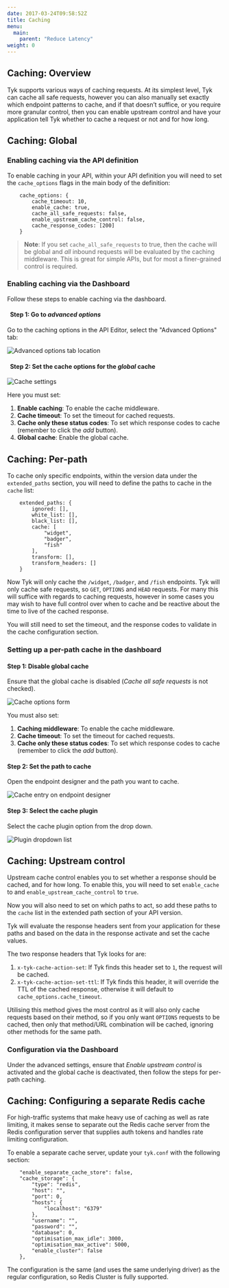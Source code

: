 ```yaml
---
date: 2017-03-24T09:58:52Z
title: Caching
menu:
  main:
    parent: "Reduce Latency"
weight: 0 
---
```


## <a name="overview"></a>Caching: Overview

Tyk supports various ways of caching requests. At its simplest level, Tyk can cache all safe requests, however you can also manually set exactly which endpoint patterns to cache, and if that doesn’t suffice, or you require more granular control, then you can enable upstream control and have your application tell Tyk whether to cache a request or not and for how long.


## <a name="global"></a>Caching: Global

### Enabling caching via the API definition

To enable caching in your API, within your API definition you will need to set the `cache_options` flags in the main body of the definition:

```
    cache_options: {
        cache_timeout: 10,
        enable_cache: true,
        cache_all_safe_requests: false,
        enable_upstream_cache_control: false,
        cache_response_codes: [200]
    }
```

> **Note**: If you set `cache_all_safe_requests` to true, then the cache will be global and *all* inbound requests will be evaluated by the caching middleware. This is great for simple APIs, but for most a finer-grained control is required.

### Enabling caching via the Dashboard

Follow these steps to enable caching via the dashboard.

####   Step 1: Go to *advanced options*

Go to the caching options in the API Editor, select the "Advanced Options" tab:

![Advanced options tab location][1]

####   Step 2: Set the cache options for the *global* cache

![Cache settings][2]

Here you must set:

1.  **Enable caching**: To enable the cache middleware.
2.  **Cache timeout**: To set the timeout for cached requests.
3.  **Cache only these status codes**: To set which response codes to cache (remember to click the *add* button).
4.  **Global cache**: Enable the global cache.


## <a name="per-path"></a>Caching: Per-path

To cache only specific endpoints, within the version data under the `extended_paths` section, you will need to define the paths to cache in the `cache` list:

```
    extended_paths: {
        ignored: [],
        white_list: [],
        black_list: [],
        cache: [
            "widget",
            "badger",
            "fish"
        ],
        transform: [],
        transform_headers: []
    }
```

Now Tyk will only cache the `/widget`, `/badger`, and `/fish` endpoints. Tyk will only cache safe requests, so `GET`, `OPTIONS` and `HEAD` requests. For many this will suffice with regards to caching requests, however in some cases you may wish to have full control over when to cache and be reactive about the time to live of the cached response.

You will still need to set the timeout, and the response codes to validate in the cache configuration section.

### Setting up a per-path cache in the dashboard

#### Step 1: Disable global cache

Ensure that the global cache is disabled (*Cache all safe requests* is not checked).

![Cache options form][1]

You must also set:

1.  **Caching middleware**: To enable the cache middleware.
2.  **Cache timeout**: To set the timeout for cached requests.
3.  **Cache only these status codes**: To set which response codes to cache (remember to click the *add* button).

#### Step 2: Set the path to cache

Open the endpoint designer and the path you want to cache.

![Cache entry on endpoint designer][2]

#### Step 3: Select the cache plugin

Select the cache plugin option from the drop down.

![Plugin dropdown list][3]

 
## <a name="upstream-control"></a>Caching: Upstream control

Upstream cache control enables you to set whether a response should be cached, and for how long. To enable this, you will need to set `enable_cache` to and `enable_upstream_cache_control` to `true`.

Now you will also need to set on which paths to act, so add these paths to the `cache` list in the extended path section of your API version.

Tyk will evaluate the response headers sent from your application for these paths and based on the data in the response activate and set the cache values.

The two response headers that Tyk looks for are:

1.  `x-tyk-cache-action-set`: If Tyk finds this header set to `1`, the request will be cached.
2.  `x-tyk-cache-action-set-ttl`: If Tyk finds this header, it will override the TTL of the cached response, otherwise it will default to `cache_options.cache_timeout`.

Utilising this method gives the most control as it will also only cache requests based on their method, so if you only want `OPTIONS` requests to be cached, then only that method/URL combination will be cached, ignoring other methods for the same path.

### Configuration via the Dashboard

Under the advanced settings, ensure that *Enable upstream control* is activated and the global cache is deactivated, then follow the steps for per-path caching.

## <a name="separate-redis-cache"></a>Caching: Configuring a separate Redis cache

For high-traffic systems that make heavy use of caching as well as rate limiting, it makes sense to separate out the Redis cache server from the Redis configuration server that supplies auth tokens and handles rate limiting configuration.

To enable a separate cache server, update your `tyk.conf` with the following section:

```
    "enable_separate_cache_store": false,
    "cache_storage": {
        "type": "redis",
        "host": "",
        "port": 0,
        "hosts": {
            "localhost": "6379"
        },
        "username": "",
        "password": "",
        "database": 0,
        "optimisation_max_idle": 3000,
        "optimisation_max_active": 5000,
        "enable_cluster": false
    },
```

The configuration is the same (and uses the same underlying driver) as the regular configuration, so Redis Cluster is fully supported.

[1]: /img/dashboard/system-management/advancedOptionsDesigner.png
[2]: /img/dashboard/system-management/cacheSettings.png
[3]: /img/dashboard/system-management/cacheOptions.png
[4]: /img/dashboard/system-management/cachePath.png
[5]: /img/dashboard/system-management/cachePlugin.png




















